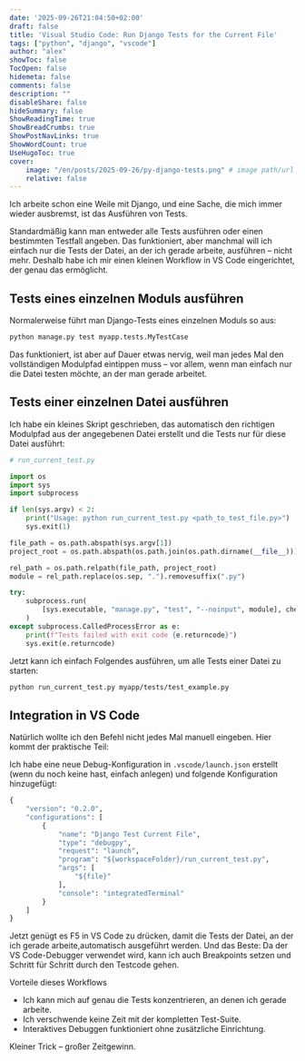 ```yaml
---
date: '2025-09-26T21:04:50+02:00'
draft: false
title: 'Visual Studio Code: Run Django Tests for the Current File'
tags: ["python", "django", "vscode"]
author: "alex"
showToc: false
TocOpen: false
hidemeta: false
comments: false
description: ""
disableShare: false
hideSummary: false
ShowReadingTime: true
ShowBreadCrumbs: true
ShowPostNavLinks: true
ShowWordCount: true
UseHugoToc: true
cover:
    image: "/en/posts/2025-09-26/py-django-tests.png" # image path/url
    relative: false
---
```



Ich arbeite schon eine Weile mit Django, und eine Sache, die mich immer wieder ausbremst, ist das Ausführen von Tests.

Standardmäßig kann man entweder alle Tests ausführen oder einen bestimmten Testfall angeben. Das funktioniert, aber manchmal will ich einfach nur die Tests der Datei, an der ich gerade arbeite, ausführen – nicht mehr. Deshalb habe ich mir einen kleinen Workflow in VS Code eingerichtet, der genau das ermöglicht.

## Tests eines einzelnen Moduls ausführen

Normalerweise führt man Django-Tests eines einzelnen Moduls so aus:

```sh
python manage.py test myapp.tests.MyTestCase
```

Das funktioniert, ist aber auf Dauer etwas nervig, weil man jedes Mal den vollständigen Modulpfad eintippen muss – vor allem, wenn man einfach nur die Datei testen möchte, an der man gerade arbeitet.


## Tests einer einzelnen Datei ausführen

Ich habe ein kleines Skript geschrieben, das automatisch den richtigen Modulpfad aus der angegebenen Datei erstellt und die Tests nur für diese Datei ausführt:

```py
# run_current_test.py

import os
import sys
import subprocess

if len(sys.argv) < 2:
    print("Usage: python run_current_test.py <path_to_test_file.py>")
    sys.exit(1)

file_path = os.path.abspath(sys.argv[1])
project_root = os.path.abspath(os.path.join(os.path.dirname(__file__)))

rel_path = os.path.relpath(file_path, project_root)
module = rel_path.replace(os.sep, ".").removesuffix(".py")

try:
    subprocess.run(
        [sys.executable, "manage.py", "test", "--noinput", module], check=True
    )
except subprocess.CalledProcessError as e:
    print(f"Tests failed with exit code {e.returncode}")
    sys.exit(e.returncode)
```

Jetzt kann ich einfach Folgendes ausführen, um alle Tests einer Datei zu starten:

```sh
python run_current_test.py myapp/tests/test_example.py
```

## Integration in VS Code

Natürlich wollte ich den Befehl nicht jedes Mal manuell eingeben. Hier kommt der praktische Teil:

Ich habe eine neue Debug-Konfiguration in `.vscode/launch.json` erstellt (wenn du noch keine hast, einfach anlegen) und folgende Konfiguration hinzugefügt:

```py
{
    "version": "0.2.0",
    "configurations": [
        {
            "name": "Django Test Current File",
            "type": "debugpy",
            "request": "launch",
            "program": "${workspaceFolder}/run_current_test.py",
            "args": [
                "${file}"
            ],
            "console": "integratedTerminal"
        }
    ]
}

```

Jetzt genügt es F5 in VS Code zu drücken, damit die Tests der Datei, an der ich gerade arbeite,automatisch ausgeführt werden.
Und das Beste: Da der VS Code-Debugger verwendet wird, kann ich auch Breakpoints setzen und Schritt für Schritt durch den Testcode gehen.

Vorteile dieses Workflows

- Ich kann mich auf genau die Tests konzentrieren, an denen ich gerade arbeite.
- Ich verschwende keine Zeit mit der kompletten Test-Suite.
- Interaktives Debuggen funktioniert ohne zusätzliche Einrichtung.

Kleiner Trick – großer Zeitgewinn.

